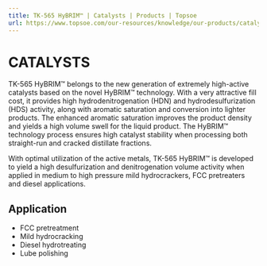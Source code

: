 ```yaml
---
title: TK-565 HyBRIM™ | Catalysts | Products | Topsoe
url: https://www.topsoe.com/our-resources/knowledge/our-products/catalysts/tk-565-hybrimtm#main-content
---
```


# CATALYSTS

TK-565 HyBRIM™ belongs to the new generation of extremely high-active catalysts based on the novel HyBRIM™ technology. With a very attractive fill cost, it provides high hydrodenitrogenation (HDN) and hydrodesulfurization (HDS) activity, along with aromatic saturation and conversion into lighter products. The enhanced aromatic saturation improves the product density and yields a high volume swell for the liquid product. The HyBRIM™ technology process ensures high catalyst stability when processing both straight-run and cracked distillate fractions.

With optimal utilization of the active metals, TK-565 HyBRIM™ is developed to yield a high desulfurization and denitrogenation volume activity when applied in medium to high pressure mild hydrocrackers, FCC pretreaters and diesel applications.

## Application

- FCC pretreatment
- Mild hydrocracking
- Diesel hydrotreating
- Lube polishing